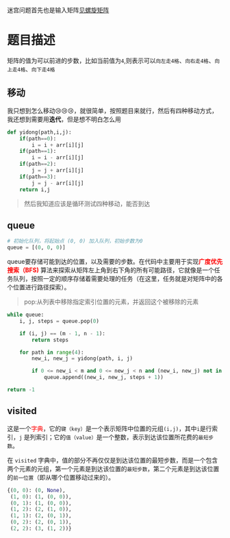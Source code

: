 迷宫问题首先也是输入矩阵[见螺旋矩阵](../luoxuanjuzhen/编程考试.md)
# 题目描述
矩阵的值为可以前进的步数，比如当前值为`4`,则表示可以`向左走4格`、`向右走4格`、`向上走4格`、`向下走4格`
## 移动
我只想到怎么移动😢😢😢，就很简单，按照题目来就行，然后有四种移动方式，我还想到需要用**迭代**，但是想不明白怎么用
```python
def yidong(path,i,j):
    if(path==0):
        i = i + arr[i][j]
    if(path==1):
        i = i - arr[i][j]
    if(path==2):
        j = j + arr[i][j]
    if(path==3):
        j = j - arr[i][j]
    return i,j
```
>然后我知道应该是循环测试四种移动，能否到达
## queue
```python
# 初始化队列，将起始点 (0, 0) 加入队列，初始步数为0
queue = [(0, 0, 0)] 
```
queue要存储可能到达的位置，以及需要的步数。在代码中主要用于实现<font color=red>**广度优先搜索（BFS)**</font> 算法来探索从矩阵左上角到右下角的所有可能路径，它就像是一个任务队列，按照一定的顺序存储着需要处理的任务（在这里，任务就是对矩阵中的各个位置进行路径探索）。
>pop:从列表中移除指定索引位置的元素，并返回这个被移除的元素
```python
while queue:
    i, j, steps = queue.pop(0)

    if (i, j) == (m - 1, n - 1):
        return steps

    for path in range(4):
        new_i, new_j = yidong(path, i, j)

        if 0 <= new_i < m and 0 <= new_j < n and (new_i, new_j) not in visited:
            queue.append((new_i, new_j, steps + 1))

return -1
```
## visited
这是一个<font color=red>字典</font>，它的`键（key）`是一个表示矩阵中位置的元组`(i,j)`，其中`i`是行索引，`j` 是列索引；它的`值（value）`是一个整数，表示到达该位置所花费的`最短步数`。

在 `visited` 字典中，值的部分不再仅仅是到达该位置的最短步数，而是一个包含两个元素的元组，第一个元素是到达该位置的`最短步数`，第二个元素是到达该位置的`前一位置`（即从哪个位置移动过来的）。
```python
{(0, 0): (0, None),
 (1, 0): (1, (0, 0)),
 (0, 1): (1, (0, 0)), 
 (1, 2): (2, (1, 0)), 
 (1, 1): (2, (0, 1)), 
 (0, 2): (2, (0, 1)), 
 (2, 2): (3, (1, 2))}
```
